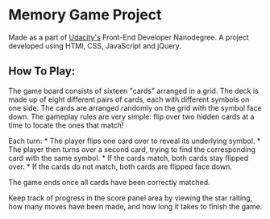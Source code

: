 # Memory Game Project

Made as a part of [Udacity's](www.udacity.com) Front-End Developer Nanodegree.
A project developed using HTMl, CSS, JavaScript and jQuery.

## How To Play:

The game board consists of sixteen "cards" arranged in a grid. The deck is made up of eight different pairs of cards, each with different symbols on one side. The cards are arranged randomly on the grid with the symbol face down. The gameplay rules are very simple: flip over two hidden cards at a time to locate the ones that match!

Each turn:
    * The player flips one card over to reveal its underlying symbol.
    * The player then turns over a second card, trying to find the corresponding card with the same symbol.
    * If the cards match, both cards stay flipped over.
    * If the cards do not match, both cards are flipped face down.

The game ends once all cards have been correctly matched.

Keep track of progress in the score panel area by viewing the star raiting, how many moves have been made, and how long it takes to finish the game.


